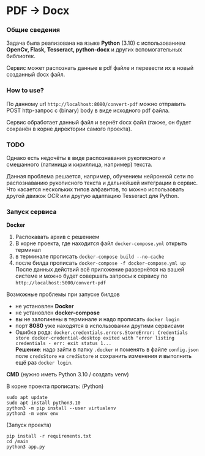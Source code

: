 # PDF -> Docx

### Общие сведения

Задача была реализована на языке **Python** (3.10) с использованием **OpenCv, Flask, Tesseract, python-docx**    и других вспомогательных библиотек.

Сервис может распознать данные в pdf файле и перевести их в новый созданный docx файл.

### How to use?
По данному url ```http://localhost:8080/convert-pdf``` можно отправить POST http-запрос с (binary) body в виде исходного pdf файла.

Сервис обработает данный файл и вернёт docx файл (также, он будет сохранён в корне директории самого проекта).

### TODO
Однако есть недочёты в виде распознавания рукописного и смешанного (латиница и кириллица, например) текста.

Данная проблема решается, например, обучением нейронной сети по распознаванию рукописного текста и дальнейшей интеграции в сервис.
Что касается нескольких типов алфавитов, то можно использовать другой движок OCR или другую адаптацию Tesseract для Python.

### Запуск сервиса

**Docker**
1. Распокавать архив с решением
2. В корне проекта, где находится файл ```docker-compose.yml``` открыть терминал
3. в терминале прописать ```docker-compose build --no-cache```
4. после билда прописать ```docker-compose -f docker-compose.yml up```
После данных действий всё приложение развернётся на вашей системе и можно будет совершать запросы к сервису по ```http://localhost:5000/convert-pdf```

Возможные проблемы при запуске билдов
- не установлен **Docker**
- не установлен **docker-compose**
- вы не залогинены в терминале и надо прописать ```docker login```
- порт **8080** уже находятся в использовании другими сервисами
- Ошибка рода: ```docker.credentials.errors.StoreError: Credentials store docker-credential-desktop exited with "error listing credentials - err: exit status 1...``` \
**Решение**: надо зайти в папку ```.docker``` и поменять в файле ```config.json``` поле ```credsStore``` на ```credSstore``` и сохранить изменения и выполнить ещё раз ```docker login```.

**CMD** (нужно иметь Python 3.10 / создать venv)

В корне проекта прописать:
(Python)
```
sudo apt update
sudo apt install python3.10
python3 -m pip install --user virtualenv
python3 -m venv env
```
(Запуск проекта)
```
pip install -r requirements.txt
cd /main
python3 app.py
```
